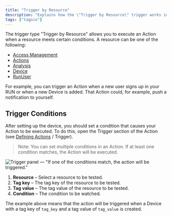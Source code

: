 ```yaml
---
title: "Trigger by Resource"
description: "Explains how the \"Trigger by Resource\" trigger works in TagoIO and how to configure trigger conditions so an Action runs when a resource meets specified criteria."
tags: ["tagoio"]
---
```

The trigger type "Trigger by Resource" allows you to execute an Action when a resource meets certain conditions. A resource can be one of the following:

- [Access Management](../security/access-management)
- [Actions](../actions/actions)
- [Analysis](../analysis/analysis-overview)
- [Device](../devices/devices)
- [RunUser](../../tagorun/)

For example, you can trigger an Action when a new user signs up in your RUN or when a new Device is added. That Action could, for example, push a notification to yourself.

## Trigger Conditions

After setting up the device, you should set a condition that causes your Action to be executed. To do this, open the Trigger section of the Action (see [Defining Actions](../actions/actions) / Trigger).

> Note: You can set multiple conditions in an Action. If at least one condition matches, the Action will be executed.

![Trigger panel — "If one of the conditions match, the action will be triggered."](/docs_imagem/tagoio/trigger-by-resource-2.png)

1. **Resource** – Select a resource to be tested.  
2. **Tag key** – The tag key of the resource to be tested.  
3. **Tag value** – The tag value of the resource to be tested.  
4. **Condition** – The condition to be watched.

The example above means that the action will be triggered when a Device with a tag key of `tag_key` and a tag value of `tag_value` is created.